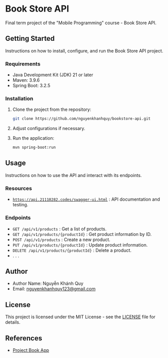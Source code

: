 # Book Store API

Final term project of the "Mobile Programming" course - Book Store API.

## Getting Started

Instructions on how to install, configure, and run the Book Store API project.

### Requirements

- Java Development Kit (JDK) 21 or later
- Maven: 3.9.6
- Spring Boot: 3.2.5

### Installation

1. Clone the project from the repository:

    ```sh
    git clone https://github.com/nguyenkhanhquy/bookstore-api.git
    ```

2. Adjust configurations if necessary.

3. Run the application:

    ```sh
    mvn spring-boot:run
    ```

## Usage

Instructions on how to use the API and interact with its endpoints.

### Resources

- [`https://api.21110282.codes/swagger-ui.html`](https://api.21110282.codes/swagger-ui.html) : API documentation and testing.

### Endpoints

- `GET /api/v1/products` : Get a list of products.
- `GET /api/v1/products/{productId}` : Get product information by ID.
- `POST /api/v1/products` : Create a new product.
- `PUT /api/v1/products/{productId}` : Update product information.
- `DELETE /api/v1/products/{productId}` : Delete a product.
- . . .

<!-- ## Contributing

Describe how users can contribute to your project or report issues. -->

## Author

- Author Name: Nguyễn Khánh Quy
- Email: <nguyenkhanhquy123@gmail.com>

## License

This project is licensed under the MIT License - see the [LICENSE](https://github.com/nguyenkhanhquy/bookstore-api/blob/main/LICENSE) file for details.

## References

- [Project Book App](https://github.com/nguyenkhanhquy/bookstore-app)
